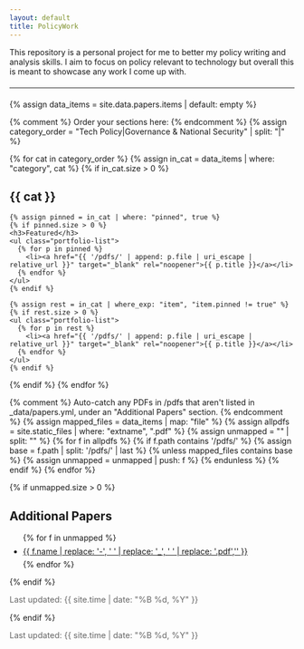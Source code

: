 ```yaml
---
layout: default
title: PolicyWork
---
```


<style>
.portfolio-list li { margin: 0.4rem 0; }
.small { color:#666; font-size:0.9rem; }
hr { margin: 1.25rem 0; }
</style>

<!-- Hero -->
This repository is a personal project for me to better my policy writing and analysis skills. I aim to focus on policy relevant to technology but overall this is meant to showcase any work I come up with.

<hr/>

<!-- Category list built from _data/papers.yml -->
{% assign data_items = site.data.papers.items | default: empty %}

{% comment %}
Order your sections here:
{% endcomment %}
{% assign category_order = "Tech Policy|Governance & National Security" | split: "|" %}

{% for cat in category_order %}
  {% assign in_cat = data_items | where: "category", cat %}
  {% if in_cat.size > 0 %}
    <h2>{{ cat }}</h2>

    {% assign pinned = in_cat | where: "pinned", true %}
    {% if pinned.size > 0 %}
    <h3>Featured</h3>
    <ul class="portfolio-list">
      {% for p in pinned %}
        <li><a href="{{ '/pdfs/' | append: p.file | uri_escape | relative_url }}" target="_blank" rel="noopener">{{ p.title }}</a></li>
      {% endfor %}
    </ul>
    {% endif %}

    {% assign rest = in_cat | where_exp: "item", "item.pinned != true" %}
    {% if rest.size > 0 %}
    <ul class="portfolio-list">
      {% for p in rest %}
        <li><a href="{{ '/pdfs/' | append: p.file | uri_escape | relative_url }}" target="_blank" rel="noopener">{{ p.title }}</a></li>
      {% endfor %}
    </ul>
    {% endif %}
  {% endif %}
{% endfor %}

{% comment %}
Auto-catch any PDFs in /pdfs that aren't listed in _data/papers.yml, under an "Additional Papers" section.
{% endcomment %}
{% assign mapped_files = data_items | map: "file" %}
{% assign allpdfs = site.static_files | where: "extname", ".pdf" %}
{% assign unmapped = "" | split: "" %}
{% for f in allpdfs %}
  {% if f.path contains '/pdfs/' %}
    {% assign base = f.path | split: '/pdfs/' | last %}
    {% unless mapped_files contains base %}
      {% assign unmapped = unmapped | push: f %}
    {% endunless %}
  {% endif %}
{% endfor %}

{% if unmapped.size > 0 %}
<h2>Additional Papers</h2>
<ul class="portfolio-list">
  {% for f in unmapped %}
    <li><a href="{{ f.path | uri_escape | relative_url }}" target="_blank" rel="noopener">
      {{ f.name | replace: '-', ' ' | replace: '_', ' ' | replace: '.pdf','' }}
    </a></li>
  {% endfor %}
</ul>
{% endif %}

<p class="small">Last updated: {{ site.time | date: "%B %d, %Y" }}</p>

</ul>
{% endif %}

<p class="small">Last updated: {{ site.time | date: "%B %d, %Y" }}</p>


